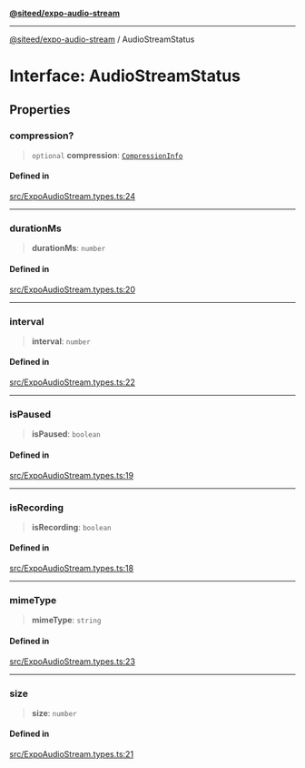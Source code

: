 [**@siteed/expo-audio-stream**](../README.md)

***

[@siteed/expo-audio-stream](../README.md) / AudioStreamStatus

# Interface: AudioStreamStatus

## Properties

### compression?

> `optional` **compression**: [`CompressionInfo`](CompressionInfo.md)

#### Defined in

[src/ExpoAudioStream.types.ts:24](https://github.com/deeeed/expo-audio-stream/blob/64f579e2de98e4f4de0db407bcc9f613ba4e2505/packages/expo-audio-stream/src/ExpoAudioStream.types.ts#L24)

***

### durationMs

> **durationMs**: `number`

#### Defined in

[src/ExpoAudioStream.types.ts:20](https://github.com/deeeed/expo-audio-stream/blob/64f579e2de98e4f4de0db407bcc9f613ba4e2505/packages/expo-audio-stream/src/ExpoAudioStream.types.ts#L20)

***

### interval

> **interval**: `number`

#### Defined in

[src/ExpoAudioStream.types.ts:22](https://github.com/deeeed/expo-audio-stream/blob/64f579e2de98e4f4de0db407bcc9f613ba4e2505/packages/expo-audio-stream/src/ExpoAudioStream.types.ts#L22)

***

### isPaused

> **isPaused**: `boolean`

#### Defined in

[src/ExpoAudioStream.types.ts:19](https://github.com/deeeed/expo-audio-stream/blob/64f579e2de98e4f4de0db407bcc9f613ba4e2505/packages/expo-audio-stream/src/ExpoAudioStream.types.ts#L19)

***

### isRecording

> **isRecording**: `boolean`

#### Defined in

[src/ExpoAudioStream.types.ts:18](https://github.com/deeeed/expo-audio-stream/blob/64f579e2de98e4f4de0db407bcc9f613ba4e2505/packages/expo-audio-stream/src/ExpoAudioStream.types.ts#L18)

***

### mimeType

> **mimeType**: `string`

#### Defined in

[src/ExpoAudioStream.types.ts:23](https://github.com/deeeed/expo-audio-stream/blob/64f579e2de98e4f4de0db407bcc9f613ba4e2505/packages/expo-audio-stream/src/ExpoAudioStream.types.ts#L23)

***

### size

> **size**: `number`

#### Defined in

[src/ExpoAudioStream.types.ts:21](https://github.com/deeeed/expo-audio-stream/blob/64f579e2de98e4f4de0db407bcc9f613ba4e2505/packages/expo-audio-stream/src/ExpoAudioStream.types.ts#L21)
